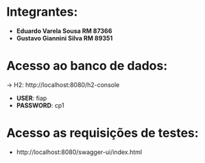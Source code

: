 # Integrantes:
- __Eduardo Varela Sousa RM 87366__
- __Gustavo Giannini Silva RM 89351__

# Acesso ao banco de dados:
→ H2: http://localhost:8080/h2-console
- **USER**: fiap
- **PASSWORD**: cp1

# Acesso as requisições de testes:
* http://localhost:8080/swagger-ui/index.html
